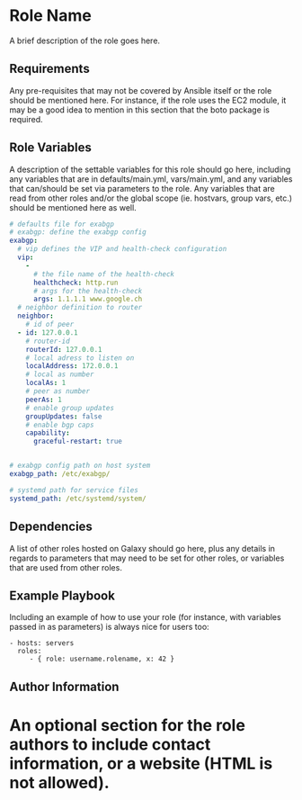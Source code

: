 Role Name
=========

A brief description of the role goes here.

Requirements
------------

Any pre-requisites that may not be covered by Ansible itself or the role should be mentioned here. For instance, if the role uses the EC2 module, it may be a good idea to mention in this section that the boto package is required.

Role Variables
--------------

A description of the settable variables for this role should go here, including any variables that are in defaults/main.yml, vars/main.yml, and any variables that can/should be set via parameters to the role. Any variables that are read from other roles and/or the global scope (ie. hostvars, group vars, etc.) should be mentioned here as well.

```yaml
# defaults file for exabgp
# exabgp: define the exabgp config
exabgp:
  # vip defines the VIP and health-check configuration
  vip:
    - 
      # the file name of the health-check
      healthcheck: http.run
      # args for the health-check
      args: 1.1.1.1 www.google.ch
  # neighbor definition to router
  neighbor:
    # id of peer
  - id: 127.0.0.1
    # router-id 
    routerId: 127.0.0.1
    # local adress to listen on
    localAddress: 172.0.0.1
    # local as number
    localAs: 1
    # peer as number
    peerAs: 1
    # enable group updates
    groupUpdates: false
    # enable bgp caps
    capability:
      graceful-restart: true


# exabgp config path on host system
exabgp_path: /etc/exabgp/

# systemd path for service files
systemd_path: /etc/systemd/system/
```

Dependencies
------------

A list of other roles hosted on Galaxy should go here, plus any details in regards to parameters that may need to be set for other roles, or variables that are used from other roles.

Example Playbook
----------------

Including an example of how to use your role (for instance, with variables passed in as parameters) is always nice for users too:

    - hosts: servers
      roles:
         - { role: username.rolename, x: 42 }


Author Information
------------------

An optional section for the role authors to include contact information, or a website (HTML is not allowed).
=======
